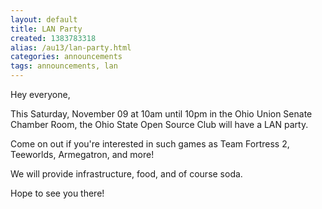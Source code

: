 ```yaml
---
layout: default
title: LAN Party
created: 1383783318
alias: /au13/lan-party.html
categories: announcements
tags: announcements, lan
---
```

Hey everyone,

This Saturday, November 09 at 10am until 10pm in the Ohio Union Senate Chamber Room, the Ohio State Open Source Club will have a LAN party.

Come on out if you're interested in such games as Team Fortress 2, Teeworlds, Armegatron, and more!

We will provide infrastructure, food, and of course soda.

Hope to see you there!
